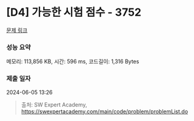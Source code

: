 # [D4] 가능한 시험 점수 - 3752 

[문제 링크](https://swexpertacademy.com/main/code/problem/problemDetail.do?contestProbId=AWHPkqBqAEsDFAUn) 

### 성능 요약

메모리: 113,856 KB, 시간: 596 ms, 코드길이: 1,316 Bytes

### 제출 일자

2024-06-05 13:26



> 출처: SW Expert Academy, https://swexpertacademy.com/main/code/problem/problemList.do